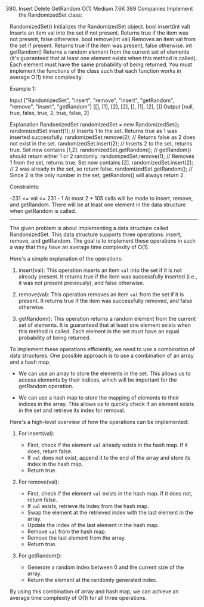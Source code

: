 380. Insert Delete GetRandom O(1)
Medium
7.6K
389
Companies
Implement the RandomizedSet class:

RandomizedSet() Initializes the RandomizedSet object.
bool insert(int val) Inserts an item val into the set if not present. Returns true if the item was not present, false otherwise.
bool remove(int val) Removes an item val from the set if present. Returns true if the item was present, false otherwise.
int getRandom() Returns a random element from the current set of elements (it's guaranteed that at least one element exists when this method is called). Each element must have the same probability of being returned.
You must implement the functions of the class such that each function works in average O(1) time complexity.

 

Example 1:

Input
["RandomizedSet", "insert", "remove", "insert", "getRandom", "remove", "insert", "getRandom"]
[[], [1], [2], [2], [], [1], [2], []]
Output
[null, true, false, true, 2, true, false, 2]

Explanation
RandomizedSet randomizedSet = new RandomizedSet();
randomizedSet.insert(1); // Inserts 1 to the set. Returns true as 1 was inserted successfully.
randomizedSet.remove(2); // Returns false as 2 does not exist in the set.
randomizedSet.insert(2); // Inserts 2 to the set, returns true. Set now contains [1,2].
randomizedSet.getRandom(); // getRandom() should return either 1 or 2 randomly.
randomizedSet.remove(1); // Removes 1 from the set, returns true. Set now contains [2].
randomizedSet.insert(2); // 2 was already in the set, so return false.
randomizedSet.getRandom(); // Since 2 is the only number in the set, getRandom() will always return 2.
 

Constraints:

-231 <= val <= 231 - 1
At most 2 * 105 calls will be made to insert, remove, and getRandom.
There will be at least one element in the data structure when getRandom is called.

___


The given problem is about implementing a data structure called RandomizedSet. This data structure supports three operations: insert, remove, and getRandom. The goal is to implement these operations in such a way that they have an average time complexity of O(1).

Here's a simple explanation of the operations:

1. insert(val): This operation inserts an item `val` into the set if it is not already present. It returns true if the item was successfully inserted (i.e., it was not present previously), and false otherwise.

2. remove(val): This operation removes an item `val` from the set if it is present. It returns true if the item was successfully removed, and false otherwise.

3. getRandom(): This operation returns a random element from the current set of elements. It is guaranteed that at least one element exists when this method is called. Each element in the set must have an equal probability of being returned.

To implement these operations efficiently, we need to use a combination of data structures. One possible approach is to use a combination of an array and a hash map.

- We can use an array to store the elements in the set. This allows us to access elements by their indices, which will be important for the getRandom operation.

- We can use a hash map to store the mapping of elements to their indices in the array. This allows us to quickly check if an element exists in the set and retrieve its index for removal.

Here's a high-level overview of how the operations can be implemented:

1. For insert(val):
   - First, check if the element `val` already exists in the hash map. If it does, return false.
   - If `val` does not exist, append it to the end of the array and store its index in the hash map.
   - Return true.

2. For remove(val):
   - First, check if the element `val` exists in the hash map. If it does not, return false.
   - If `val` exists, retrieve its index from the hash map.
   - Swap the element at the retrieved index with the last element in the array.
   - Update the index of the last element in the hash map.
   - Remove `val` from the hash map.
   - Remove the last element from the array.
   - Return true.

3. For getRandom():
   - Generate a random index between 0 and the current size of the array.
   - Return the element at the randomly generated index.

By using this combination of array and hash map, we can achieve an average time complexity of O(1) for all three operations.